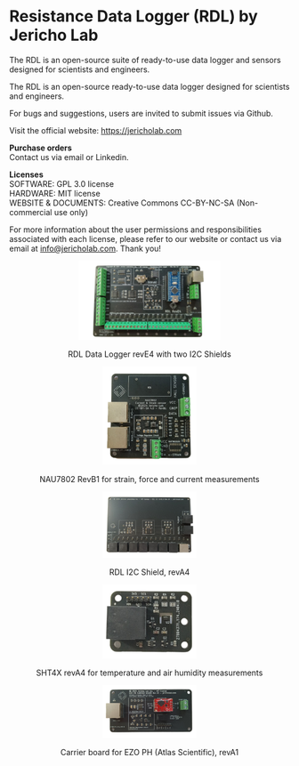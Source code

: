 # Resistance Data Logger (RDL) by Jericho Lab

The RDL is an open-source suite of ready-to-use data logger and sensors designed for scientists and engineers.

The RDL is an open-source ready-to-use data logger designed for scientists and engineers.

For bugs and suggestions, users are invited to submit issues via Github.


Visit the official website: https://jericholab.com

**Purchase orders**  
Contact us via email or Linkedin.
 
**Licenses**  
SOFTWARE: GPL 3.0 license  
HARDWARE: MIT license  
WEBSITE & DOCUMENTS: Creative Commons CC-BY-NC-SA (Non-commercial use only)

For more information about the user permissions and responsibilities associated with each license, please refer to our website or contact us via email at info@jericholab.com. Thank you! 


<figure>
<p align="center">
<img src="Images/Picture-RDL-revE4-croppedCopy.jpg" style="width:60%">
  </p>
<p align="center">
RDL Data Logger revE4 with two I2C Shields
  </p>
</figure>

<figure>
<p align="center">
<img src="Images/Picture-NAU7802-revB1.jpg" style="width:40%">
  </p>
<p align="center">
NAU7802 RevB1 for strain, force and current measurements
  </p>
</figure>


<figure>
<p align="center">
<img src="Images/Picture-i2cShield-revA4-.jpg" style="width:40%">
  </p>
<p align="center">
RDL I2C Shield, revA4
  </p>
</figure>


<figure>
<p align="center">
<img src="Images/Picture-SHT4x-revA3.jpg" style="width:40%">
  </p>
<p align="center">
SHT4X revA4 for temperature and air humidity measurements
  </p>
</figure>


<figure>
<p align="center">
<img src="Images/Picture-pHCarrier-revA1-img2.jpg" style="width:40%">
  </p>
<p align="center">
Carrier board for EZO PH (Atlas Scientific), revA1
  </p>
</figure>



